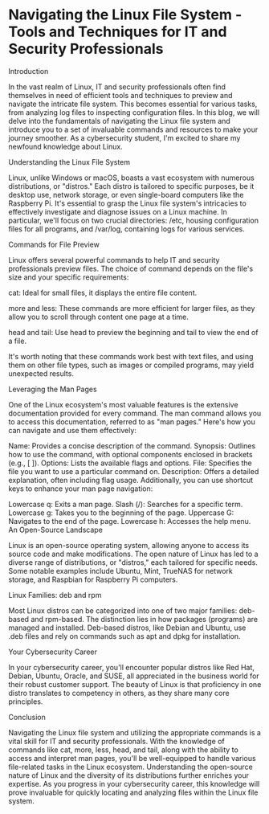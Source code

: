 # Navigating the Linux File System - Tools and Techniques for IT and Security Professionals

Introduction

In the vast realm of Linux, IT and security professionals often find themselves in need of efficient tools and techniques to preview and navigate the intricate file system. This becomes essential for various tasks, from analyzing log files to inspecting configuration files. In this blog, we will delve into the fundamentals of navigating the Linux file system and introduce you to a set of invaluable commands and resources to make your journey smoother. As a cybersecurity student, I'm excited to share my newfound knowledge about Linux.

Understanding the Linux File System

Linux, unlike Windows or macOS, boasts a vast ecosystem with numerous distributions, or "distros." Each distro is tailored to specific purposes, be it desktop use, network storage, or even single-board computers like the Raspberry Pi. It's essential to grasp the Linux file system's intricacies to effectively investigate and diagnose issues on a Linux machine. In particular, we'll focus on two crucial directories: /etc, housing configuration files for all programs, and /var/log, containing logs for various services.

Commands for File Preview

Linux offers several powerful commands to help IT and security professionals preview files. The choice of command depends on the file's size and your specific requirements:

cat: Ideal for small files, it displays the entire file content.

more and less: These commands are more efficient for larger files, as they allow you to scroll through content one page at a time.

head and tail: Use head to preview the beginning and tail to view the end of a file.

It's worth noting that these commands work best with text files, and using them on other file types, such as images or compiled programs, may yield unexpected results.

Leveraging the Man Pages

One of the Linux ecosystem's most valuable features is the extensive documentation provided for every command. The man command allows you to access this documentation, referred to as "man pages." Here's how you can navigate and use them effectively:

Name: Provides a concise description of the command.
Synopsis: Outlines how to use the command, with optional components enclosed in brackets (e.g., [ ]).
Options: Lists the available flags and options.
File: Specifies the file you want to use a particular command on.
Description: Offers a detailed explanation, often including flag usage.
Additionally, you can use shortcut keys to enhance your man page navigation:

Lowercase q: Exits a man page.
Slash (/): Searches for a specific term.
Lowercase g: Takes you to the beginning of the page.
Uppercase G: Navigates to the end of the page.
Lowercase h: Accesses the help menu.
An Open-Source Landscape

Linux is an open-source operating system, allowing anyone to access its source code and make modifications. The open nature of Linux has led to a diverse range of distributions, or "distros," each tailored for specific needs. Some notable examples include Ubuntu, Mint, TrueNAS for network storage, and Raspbian for Raspberry Pi computers.

Linux Families: deb and rpm

Most Linux distros can be categorized into one of two major families: deb-based and rpm-based. The distinction lies in how packages (programs) are managed and installed. Deb-based distros, like Debian and Ubuntu, use .deb files and rely on commands such as apt and dpkg for installation.

Your Cybersecurity Career

In your cybersecurity career, you'll encounter popular distros like Red Hat, Debian, Ubuntu, Oracle, and SUSE, all appreciated in the business world for their robust customer support. The beauty of Linux is that proficiency in one distro translates to competency in others, as they share many core principles.

Conclusion

Navigating the Linux file system and utilizing the appropriate commands is a vital skill for IT and security professionals. With the knowledge of commands like cat, more, less, head, and tail, along with the ability to access and interpret man pages, you'll be well-equipped to handle various file-related tasks in the Linux ecosystem. Understanding the open-source nature of Linux and the diversity of its distributions further enriches your expertise. As you progress in your cybersecurity career, this knowledge will prove invaluable for quickly locating and analyzing files within the Linux file system.


